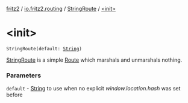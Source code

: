 [fritz2](../../index.md) / [io.fritz2.routing](../index.md) / [StringRoute](index.md) / [&lt;init&gt;](./-init-.md)

# &lt;init&gt;

`StringRoute(default: `[`String`](https://kotlinlang.org/api/latest/jvm/stdlib/kotlin/-string/index.html)`)`

[StringRoute](index.md) is a simple [Route](../-route/index.md) which
marshals and unmarshals nothing.

### Parameters

`default` - [String](https://kotlinlang.org/api/latest/jvm/stdlib/kotlin/-string/index.html) to use when no explicit *window.location.hash* was set before